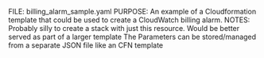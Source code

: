 FILE: billing_alarm_sample.yaml
PURPOSE: An example of a Cloudformation template that could be used to create a CloudWatch billing alarm. 
NOTES: Probably silly to create a stack with just this resource. Would be better served as part of a larger template
The Parameters can be stored/managed from a separate JSON file like an CFN template
